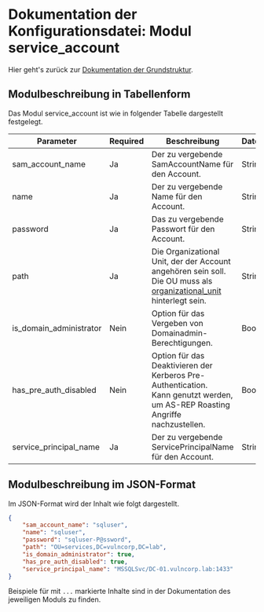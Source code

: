 # Dokumentation der Konfigurationsdatei: Modul service_account

Hier geht's zurück zur [Dokumentation der Grundstruktur](./configuration_root.md).

## Modulbeschreibung in Tabellenform

Das Modul service_account ist wie in folgender Tabelle dargestellt festgelegt.

|Parameter           |Required|Beschreibung                               |Datentyp             |Beispiel                 |
|--------------------|--------|-------------------------------------------|---------------------|-------------------------|
|sam_account_name    |Ja      |Der zu vergebende SamAccountName für den  Account.|String               |`"sqluser"`                |
|name                |Ja      |Der zu vergebende Name für den  Account.   |String               |`"sqluser"`                |
|password            |Ja      |Das zu vergebende Passwort für den  Account.|String               |`"sqluser-P@ssword"`       |
|path                |Ja      |Die Organizational Unit, der der Account angehören sein soll.<br>Die OU muss als [organizational_unit](./organizational_unit.md) hinterlegt sein.|String               |`"OU=services,DC=vulncorp,DC=lab"`|
|is_domain_administrator|Nein    |Option für das Vergeben von Domainadmin-Berechtigungen.|Boolean              |`true`/`false`               |
|has_pre_auth_disabled|Nein    |Option für das Deaktivieren der Kerberos Pre-Authentication.<br>Kann genutzt werden, um AS-REP Roasting Angriffe nachzustellen.|Boolean              |`true`/`false`               |
|service_principal_name|Ja      |Der zu vergebende ServicePrincipalName für den Account.|String               |`"MSSQLSvc/DC-01.vulncorp.lab:1433"`|

## Modulbeschreibung im JSON-Format

Im JSON-Format wird der Inhalt wie folgt dargestellt.

```json
{
    "sam_account_name": "sqluser",
    "name": "sqluser",
    "password": "sqluser-P@ssword",
    "path": "OU=services,DC=vulncorp,DC=lab",
    "is_domain_administrator": true,
    "has_pre_auth_disabled": true,
    "service_principal_name": "MSSQLSvc/DC-01.vulncorp.lab:1433"
}
```

Beispiele für mit `...` markierte Inhalte sind in der Dokumentation des jeweiligen Moduls zu finden.

